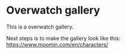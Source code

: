 # Overwatch gallery

This is a overwatch gallery. 

Next steps is to make the gallery look like this: https://www.moomin.com/en/characters/

